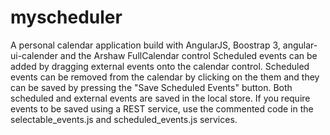 myscheduler
===========

A personal calendar application build with AngularJS, Boostrap 3, angular-ui-calender and the Arshaw FullCalendar control
Scheduled events can be added by dragging external events onto the calendar control. Scheduled events can be removed from the calendar by clicking on the them and they can be saved by pressing the "Save Scheduled Events" button. Both scheduled and external events are saved in the local store. If you require events to be saved using a REST service, use the commented code in the selectable_events.js and scheduled_events.js services.
